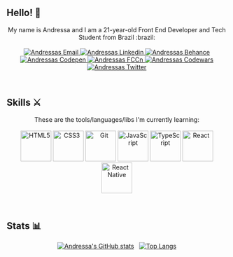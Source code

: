 ## Hello! :wave:
<p align="center">
  My name is Andressa and I am a 21-year-old Front End Developer and Tech Student from Brazil :brazil:
  <br><br>
  <a href="mailto:andressajucoski@gmail.com">
        <img 
            alt="Andressas Email" 
            src="https://img.shields.io/badge/andressajucoski@gmail.com-%23c14438?logo=gmail&logoColor=white">
  </a>
  <a href="https://www.linkedin.com/in/ndressaa/">
        <img 
            alt="Andressas Linkedin" 
            src="https://img.shields.io/badge/-LinkedIn-%230077b5?logo=linkedin">
  </a>
  <a href="https://www.behance.net/ndressaa">
        <img 
            alt="Andressas Behance" 
            src="https://img.shields.io/badge/-Behance-%231769FF?logo=Behance">
  </a>
  <a href="https://codepen.io/ndressaa">
        <img 
            alt="Andressas Codepen" 
            src="https://img.shields.io/badge/CodePen-%23000000?logo=CodePen">
  </a>
  <a href="https://www.freecodecamp.org/ndressaa">
        <img 
            alt="Andressas FCCn" 
            src="https://img.shields.io/badge/freeCodeCamp-%23000000?logo=freeCodeCamp">
  </a>
  <a href="https://www.codewars.com/users/ndressaa">
        <img 
            alt="Andressas Codewars" 
            src="https://img.shields.io/badge/Codewars-%23B1361E?logo=Codewars">
  </a>
  <a href="https://twitter.com/ndressaa_">
        <img 
            alt="Andressas Twitter" 
            src="https://img.shields.io/badge/-Twitter-%231DA1F2?logo=Twitter&logoColor=white">
  </a>
</p>

<br>

## Skills :crossed_swords:

<p align="center">
  These are the tools/languages/libs I'm currently learning:
  <br><br>
<!--   <img src="https://img.icons8.com/color/2x/figma.png" width="70" alt="Figma"> -->
  <img src="https://img.icons8.com/color/2x/html-5.png" width="70" alt="HTML5">
  <img src="https://img.icons8.com/color/2x/css3.png" width="70" alt="CSS3">
  <img src="https://img.icons8.com/color/2x/git.png" width="70" alt="Git">
  <img src="https://img.icons8.com/color/2x/javascript.png" width="70" alt="JavaScript">
  <img src="https://img.icons8.com/color/2x/typescript.png" width="70" alt="TypeScript">
  <img src="https://img.icons8.com/color/2x/react-native.png" width="70" alt="React">
  <img src="https://img.icons8.com/ios-filled/2x/4a90e2/react-native.png" width="70" alt="React Native">
<!--   <img src="https://img.icons8.com/ios-filled/2x/4a90e2/php-logo.png" width="70" alt="PHP"> -->
<!--   <img src="https://img.icons8.com/color/2x/4a90e2/mysql-logo.png" width="70" alt="MySQL">  -->
<!--   <img src="https://img.icons8.com/color/2x/python.png" width="70" alt="Python"> -->
</p>

<br>

## Stats :bar_chart:

<div align="center">
  
  [![Andressa's GitHub stats](https://github-readme-stats.vercel.app/api?username=ndressaa&theme=dark&hide=prs,issues&hide_rank=true&show_icons=true&line_height=30&count_private=true&icon_color=FF00FF)](https://github.com/anuraghazra/github-readme-stats)
  &nbsp;
  [![Top Langs](https://github-readme-stats.vercel.app/api/top-langs/?username=ndressaa&layout=compact&theme=dark)](https://github.com/anuraghazra/github-readme-stats)
  
</div>
